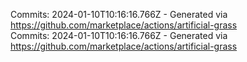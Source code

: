 Commits: 2024-01-10T10:16:16.766Z - Generated via https://github.com/marketplace/actions/artificial-grass
<br>
Commits: 2024-01-10T10:16:16.766Z - Generated via https://github.com/marketplace/actions/artificial-grass
<br>
